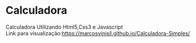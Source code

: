 # Calculadora
 Calculadora Utilizando Html5,Css3 e Javascript <br>
 Link para visualização:https://marcosvinisil.github.io/Calculadora-Simples/
 
